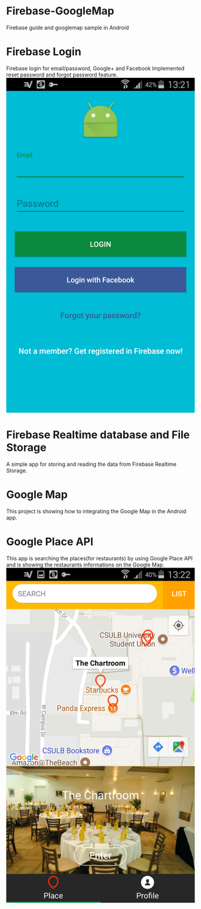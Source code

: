 # Firebase-GoogleMap
Firebase guide and googlemap sample in Android

# Firebase Login
Firebase login for email/password, Google+ and Facebook
Implemented reset password and forgot password feature.
![Firebase login](https://github.com/enfei/Firebase-GoogleMap/blob/master/Screenshot_2017-09-03-13-21-42.png)

# Firebase Realtime database and File Storage
A simple app for storing and reading the data from Firebase Realtime Storage.

# Google Map
This project is showing how to integrating the Google Map in the Android app.

# Google Place API
This app is searching the places(for restaurants) by using Google Place API and is showing the restaurants informations on the Google Map.
![Google Map](https://github.com/enfei/Firebase-GoogleMap/blob/master/Screenshot_2017-09-03-13-22-42.png)
